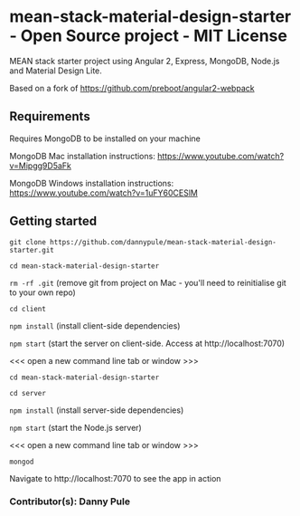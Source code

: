 # mean-stack-material-design-starter - Open Source project - MIT License
MEAN stack starter project using Angular 2, Express, MongoDB, Node.js and Material Design Lite.

Based on a fork of https://github.com/preboot/angular2-webpack

## Requirements
Requires MongoDB to be installed on your machine

MongoDB Mac installation instructions: https://www.youtube.com/watch?v=Mipgg9D5aFk

MongoDB Windows installation instructions: https://www.youtube.com/watch?v=1uFY60CESlM

## Getting started
`git clone https://github.com/dannypule/mean-stack-material-design-starter.git`

`cd mean-stack-material-design-starter`

`rm -rf .git` (remove git from project on Mac - you'll need to reinitialise git to your own repo)

`cd client`

`npm install` (install client-side dependencies)

`npm start` (start the server on client-side. Access at http://localhost:7070)

<<< open a new command line tab or window >>>

`cd mean-stack-material-design-starter`

`cd server`

`npm install` (install server-side dependencies)

`npm start` (start the Node.js server)

<<< open a new command line tab or window >>>

`mongod`

Navigate to http://localhost:7070 to see the app in action


### Contributor(s): Danny Pule

